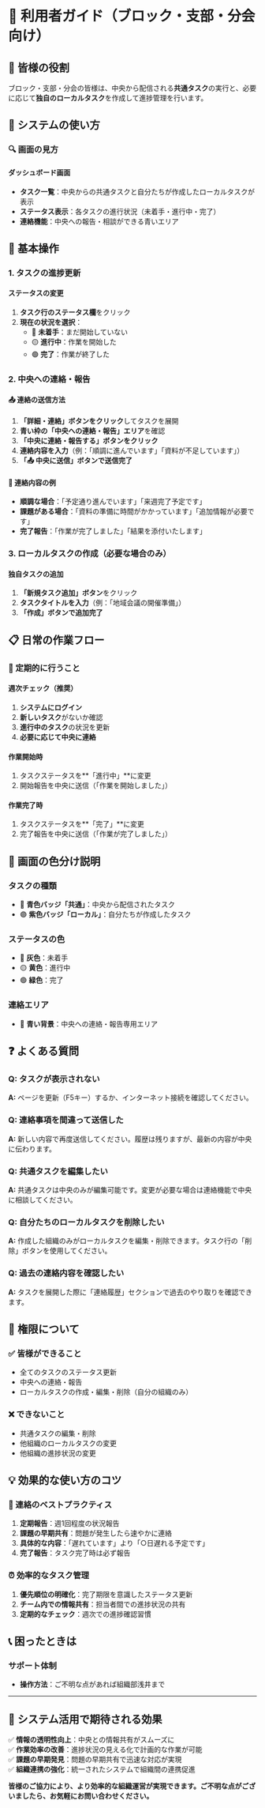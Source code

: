 # 👥 利用者ガイド（ブロック・支部・分会向け）

## 🎯 皆様の役割

ブロック・支部・分会の皆様は、中央から配信される**共通タスク**の実行と、必要に応じて**独自のローカルタスク**を作成して進捗管理を行います。

## 📱 システムの使い方

### 🔍 画面の見方

#### **ダッシュボード画面**
- **タスク一覧**：中央からの共通タスクと自分たちが作成したローカルタスクが表示
- **ステータス表示**：各タスクの進行状況（未着手・進行中・完了）
- **連絡機能**：中央への報告・相談ができる青いエリア

## 🔄 基本操作

### 1. **タスクの進捗更新**

#### ステータスの変更
1. **タスク行のステータス欄**をクリック
2. **現在の状況を選択**：
   - 🔴 **未着手**：まだ開始していない
   - 🟡 **進行中**：作業を開始した
   - 🟢 **完了**：作業が終了した

### 2. **中央への連絡・報告**

#### 📤 連絡の送信方法
1. **「詳細・連絡」ボタンをクリック**してタスクを展開
2. **青い枠の「中央への連絡・報告」エリア**を確認
3. **「中央に連絡・報告する」ボタンをクリック**
4. **連絡内容を入力**（例：「順調に進んでいます」「資料が不足しています」）
5. **「📤 中央に送信」ボタンで送信完了**

#### 💬 連絡内容の例
- **順調な場合**：「予定通り進んでいます」「来週完了予定です」
- **課題がある場合**：「資料の準備に時間がかかっています」「追加情報が必要です」
- **完了報告**：「作業が完了しました」「結果を添付いたします」

### 3. **ローカルタスクの作成**（必要な場合のみ）

#### 独自タスクの追加
1. **「新規タスク追加」ボタン**をクリック
2. **タスクタイトルを入力**（例：「地域会議の開催準備」）
3. **「作成」ボタンで追加完了**

## 📋 日常の作業フロー

### 🌅 定期的に行うこと

#### **週次チェック（推奨）**
1. **システムにログイン**
2. **新しいタスク**がないか確認
3. **進行中のタスク**の状況を更新
4. **必要に応じて中央に連絡**

#### **作業開始時**
1. タスクステータスを**「進行中」**に変更
2. 開始報告を中央に送信（「作業を開始しました」）

#### **作業完了時**
1. タスクステータスを**「完了」**に変更
2. 完了報告を中央に送信（「作業が完了しました」）

## 🎨 画面の色分け説明

### タスクの種類
- 🔵 **青色バッジ「共通」**：中央から配信されたタスク
- 🟣 **紫色バッジ「ローカル」**：自分たちが作成したタスク

### ステータスの色
- 🔴 **灰色**：未着手
- 🟡 **黄色**：進行中  
- 🟢 **緑色**：完了

### 連絡エリア
- 💙 **青い背景**：中央への連絡・報告専用エリア

## ❓ よくある質問

### **Q: タスクが表示されない**
**A:** ページを更新（F5キー）するか、インターネット接続を確認してください。

### **Q: 連絡事項を間違って送信した**  
**A:** 新しい内容で再度送信してください。履歴は残りますが、最新の内容が中央に伝わります。

### **Q: 共通タスクを編集したい**
**A:** 共通タスクは中央のみが編集可能です。変更が必要な場合は連絡機能で中央に相談してください。

### **Q: 自分たちのローカルタスクを削除したい**
**A:** 作成した組織のみがローカルタスクを編集・削除できます。タスク行の「削除」ボタンを使用してください。

### **Q: 過去の連絡内容を確認したい**
**A:** タスクを展開した際に「連絡履歴」セクションで過去のやり取りを確認できます。

## 🔐 権限について

### ✅ 皆様ができること
- 全てのタスクのステータス更新
- 中央への連絡・報告
- ローカルタスクの作成・編集・削除（自分の組織のみ）

### ❌ できないこと
- 共通タスクの編集・削除
- 他組織のローカルタスクの変更
- 他組織の進捗状況の変更

## 💡 効果的な使い方のコツ

### 📝 連絡のベストプラクティス
1. **定期報告**：週1回程度の状況報告
2. **課題の早期共有**：問題が発生したら速やかに連絡
3. **具体的な内容**：「遅れています」より「○日遅れる予定です」
4. **完了報告**：タスク完了時は必ず報告

### ⏰ 効率的なタスク管理
1. **優先順位の明確化**：完了期限を意識したステータス更新
2. **チーム内での情報共有**：担当者間での進捗状況の共有
3. **定期的なチェック**：週次での進捗確認習慣

## 📞 困ったときは

### サポート体制
- **操作方法**：ご不明な点があれば組織部浅井まで

---

## 🌟 システム活用で期待される効果

✅ **情報の透明性向上**：中央との情報共有がスムーズに  
✅ **作業効率の改善**：進捗状況の見える化で計画的な作業が可能  
✅ **課題の早期発見**：問題の早期共有で迅速な対応が実現  
✅ **組織連携の強化**：統一されたシステムで組織間の連携促進

**皆様のご協力により、より効率的な組織運営が実現できます。ご不明な点がございましたら、お気軽にお問い合わせください。**